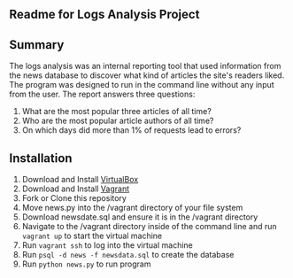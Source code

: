## Readme for Logs Analysis Project

## Summary
 The logs analysis was an internal reporting tool that used information from the news database to discover what kind of articles the site's readers liked.  The program was designed to run in the command line without any input from the user. 
The report answers three questions:
1. What are the most popular three articles of all time?
2. Who are the most popular article authors of all time?
3. On which days did more than 1% of requests lead to errors?
## Installation
1. Download and Install [VirtualBox](https://www.virtualbox.org/wiki/Downloads)
2. Download and Install [Vagrant](https://www.vagrantup.com/downloads.html)
3. Fork or Clone this repository
4. Move news.py into the /vagrant directory of your file system
5. Download newsdate.sql and ensure it is in the /vagrant directory
6. Navigate to the /vagrant directory inside of the command line and run `vagrant up` to start the virtual machine
8. Run `vagrant ssh` to log into the virtual machine
9. Run `psql -d news -f newsdata.sql` to create the database
10. Run `python news.py` to run program

